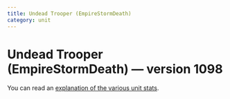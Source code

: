 ```yaml
---
title: Undead Trooper (EmpireStormDeath)
category: unit
---
```


# Undead Trooper (EmpireStormDeath) — version 1098

You can read an [explanation  of the various unit stats](unitexplained.md).

